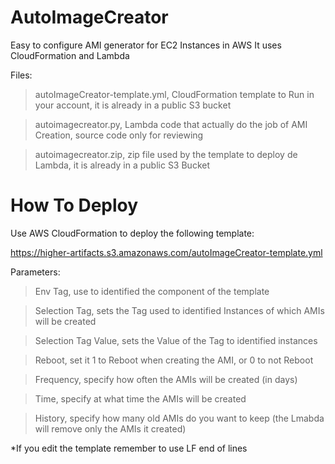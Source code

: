 # AutoImageCreator
Easy to configure AMI generator for EC2 Instances in AWS
It uses CloudFormation and Lambda

Files:
>autoImageCreator-template.yml, CloudFormation template to Run in your account, it is already in a public S3 bucket

>autoimagecreator.py, Lambda code that actually do the job of AMI Creation, source code only for reviewing

>autoimagecreator.zip, zip file used by the template to deploy de Lambda, it is already in a public S3 Bucket

# How To Deploy
Use AWS CloudFormation to deploy the following template:

https://higher-artifacts.s3.amazonaws.com/autoImageCreator-template.yml

Parameters:
>Env Tag, use to identified the component of the template

>Selection Tag, sets the Tag used to identified Instances of which AMIs will be created

>Selection Tag Value, sets the Value of the Tag to identified instances

>Reboot, set it 1 to Reboot when creating the AMI, or 0 to not Reboot

>Frequency, specify how often the AMIs will be created (in days)

>Time, specify at what time the AMIs will be created

>History, specify how many old AMIs do you want to keep (the Lmabda will remove only the AMIs it created)

*If you edit the template remember to use LF end of lines
